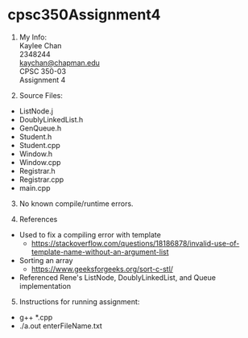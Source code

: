 # cpsc350Assignment4

1. My Info: <br/>
Kaylee Chan <br/>
2348244 <br/>
kaychan@chapman.edu <br/>
CPSC 350-03 <br/>
Assignment 4 <br/>

2. Source Files:
- ListNode.j
- DoublyLinkedList.h
- GenQueue.h
- Student.h
- Student.cpp
- Window.h
- Window.cpp
- Registrar.h
- Registrar.cpp
- main.cpp

3. No known compile/runtime errors.

4. References
- Used to fix a compiling error with template
  - https://stackoverflow.com/questions/18186878/invalid-use-of-template-name-without-an-argument-list
- Sorting an array
  - https://www.geeksforgeeks.org/sort-c-stl/
- Referenced Rene's ListNode, DoublyLinkedList, and Queue implementation 

5. Instructions for running assignment:
- g++ *.cpp
- ./a.out enterFileName.txt
